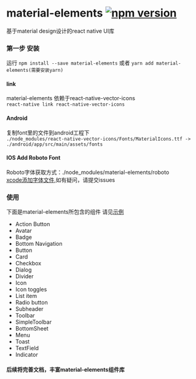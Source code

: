 # material-elements [![npm version](https://badge.fury.io/js/material-elements.svg)](https://badge.fury.io/js/material-elements)
基于material design设计的react native UI库
### 第一步 安装
运行 `npm install --save material-elements` 或者 `yarn add material-elements(需要安装yarn)`


#### link
material-elements 依赖于react-native-vector-icons <br/>
`react-native link react-native-vector-icons`

#### Android
复制font里的文件到android工程下<br/>
`./node_modules/react-native-vector-icons/Fonts/MaterialIcons.ttf -> ./android/app/src/main/assets/fonts`

#### IOS Add Roboto Font

Roboto字体获取方式：./node_modules/material-elements/roboto  <br/>
[xcode添加字体文件](http://blog.csdn.net/huanghuanghonghong/article/details/52723364),如有疑问，请提交issues

### 使用

下面是material-elements所包含的组件
请见[示例](https://github.com/react-native-studio/material-elements/tree/master/src/METester)
- Action Button
- Avatar
- Badge
- Bottom Navigation
- Button
- Card
- Checkbox
- Dialog
- Divider
- Icon
- Icon toggles
- List item
- Radio button
- Subheader
- Toolbar
- SimpleToolbar
- BottomSheet
- Menu
- Toast
- TextField
- Indicator
#### 后续将完善文档，丰富material-elements组件库

